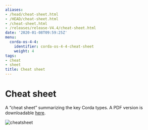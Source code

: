 ```yaml
---
aliases:
- /head/cheat-sheet.html
- /HEAD/cheat-sheet.html
- /cheat-sheet.html
- /releases/release-V4.4/cheat-sheet.html
date: '2020-01-08T09:59:25Z'
menu:
  corda-os-4-4:
    identifier: corda-os-4-4-cheat-sheet
    weight: 4
tags:
- cheat
- sheet
title: Cheat sheet
---
```



# Cheat sheet

A “cheat sheet” summarizing the key Corda types. A PDF version is downloadable [here](/en/pdf/corda-cheat-sheet.pdf).

![cheatsheet](/en/images/cheatsheet.jpg "cheatsheet")

